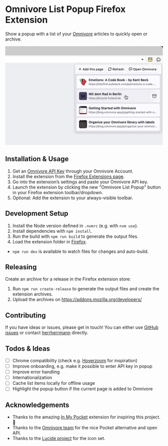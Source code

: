 # Omnivore List Popup Firefox Extension

Show a popup with a list of your [Omnivore](https://omnivore.app/) articles to quickly open or archive.

![Screenshot of the extension running in Firefox](docs/screenshot.jpg)

## Installation & Usage

1. Get an [Omnivore API Key](https://omnivore.app/settings/api) through your Omnivore Account.
2. Install the extension from the [Firefox Extensions page](https://addons.mozilla.org/firefox/addon/omnivore-list-popup/).
3. Go into the extension’s settings and paste your Omnivore API key.
4. Launch the extension by clicking the new "Omnivore List Popup" button in your Firefox extension toolbar/dropdown.
5. Optional: Add the extension to your always-visible toolbar.

## Development Setup

1. Install the Node version defined in `.nvmrc` (e.g. with `nvm use`).
2. Install dependencies with `npm install`.
3. Run the build with `npm run build` to generate the output files.
4. Load the extension folder in [Firefox](about:debugging#/runtime/this-firefox).

- `npm run dev` is available to watch files for changes and auto-build.

## Releasing

Create an archive for a release in the Firefox extension store:

1. Run `npm run create-release` to generate the output files and create the extension archives.
2. Upload the archives on https://addons.mozilla.org/developers/

## Contributing

If you have ideas or issues, please get in touch! You can either use [GitHub issues](https://github.com/herrherrmann/omnivore-list-popup/issues) or contact [herrherrmann](https://github.com/herrherrmann/) directly.

## Todos & Ideas

- [ ] Chrome compatibility (check e.g. [Hoverzoom](https://github.com/extesy/hoverzoom/) for inspiration)
- [ ] Improve onboarding, e.g. make it possible to enter API key in popup
- [ ] Improve error handling
- [ ] Internationalization
- [ ] Cache list items locally for offline usage
- [ ] Highlight the popup button if the current page is added to Omnivore

## Acknowledgements

- Thanks to the amazing [In My Pocket](https://inmypocketaddon.com/) extension for inspiring this project. 👏
- Thanks to the [Omnivore team](https://omnivore.app/) for the nice Pocket alternative and open API.
- Thanks to the [Lucide project](https://lucide.dev/) for the icon set.
